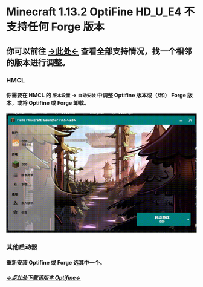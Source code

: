 # Minecraft 1.13.2 OptiFine HD_U_E4 不支持**任何** Forge 版本

## 你可以前往 [→此处←](./all.md) 查看全部支持情况，找一个相邻的版本进行调整。

### HMCL

#### 你需要在 HMCL 的 `版本设置` -> `自动安装` 中调整 Optifine 版本或（/和） Forge 版本，或将 Optifine 或 Forge 卸载。

![hmcl](./hmcl.gif)

### 其他启动器

#### 重新安装 Optifine 或 Forge 选其中一个。

##### [→点此处下载该版本 Optifine←](https://optifine.cn/download/OptiFine_1.13.2_HD_U_E4.jar)

